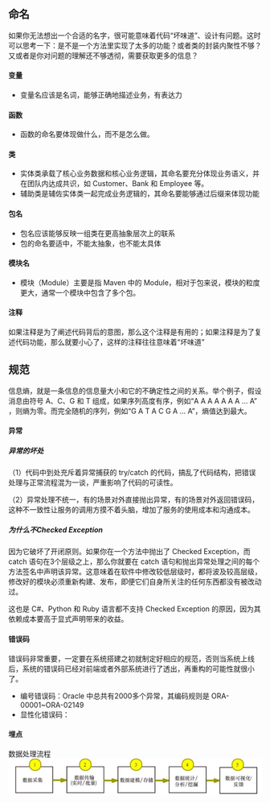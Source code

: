 
## 命名
如果你无法想出一个合适的名字，很可能意味着代码“坏味道”​、设计有问题。这时可以思考一下：是不是一个方法里实现了太多的功能？或者类的封装内聚性不够？又或者是你对问题的理解还不够透彻，需要获取更多的信息？
#### 变量
- 变量名应该是名词，能够正确地描述业务，有表达力
#### 函数
- 函数的命名要体现做什么，而不是怎么做。
#### 类
- 实体类承载了核心业务数据和核心业务逻辑，其命名要充分体现业务语义，并在团队内达成共识，如 Customer、Bank 和 Employee 等。
- 辅助类是辅佐实体类一起完成业务逻辑的，其命名要能够通过后缀来体现功能
#### 包名
- 包名应该能够反映一组类在更高抽象层次上的联系
- 包的命名要适中，不能太抽象，也不能太具体
#### 模块名
- 模块（Module）主要是指 Maven 中的 Module，相对于包来说，模块的粒度更大，通常一个模块中包含了多个包。

#### 注释
如果注释是为了阐述代码背后的意图，那么这个注释是有用的；如果注释是为了复述代码功能，那么就要小心了，这样的注释往往意味着“坏味道”

## 规范

信息熵，就是一条信息的信息量大小和它的不确定性之间的关系。举个例子，假设消息由符号 A、C、G 和 T 组成，如果序列高度有序，例如“A A A A A A A … A”​，则熵为零。而完全随机的序列，例如“G A T A C G A … A”​，熵值达到最大。

#### 异常
##### 异常的坏处

（1）代码中到处充斥着异常捕获的 try/catch 的代码，搞乱了代码结构，把错误处理与正常流程混为一谈，严重影响了代码的可读性。

（2）异常处理不统一，有的场景对外直接抛出异常，有的场景对外返回错误码，这种不一致性让服务的调用方摸不着头脑，增加了服务的使用成本和沟通成本。
##### 为什么不Checked Exception

因为它破坏了开闭原则。如果你在一个方法中抛出了 Checked Exception，而 catch 语句在3个层级之上，那么你就要在 catch 语句和抛出异常处理之间的每个方法签名中声明该异常。这意味着在软件中修改较低层级时，都将波及较高层级，修改好的模块必须重新构建、发布，即便它们自身所关注的任何东西都没有被改动过。

这也是 C#、Python 和 Ruby 语言都不支持 Checked Exception 的原因，因为其依赖成本要高于显式声明带来的收益。

#### 错误码

错误码非常重要，一定要在系统搭建之初就制定好相应的规范，否则当系统上线后，系统的错误码已经对前端或者外部系统进行了透出，再重构的可能性就很小了。

- 编号错误码：Oracle 中总共有2000多个异常，其编码规则是 ORA-00001~ORA-02149
- 显性化错误码：
#### 埋点

数据处理流程![](attachments/Pasted%20image%2020240814112614.png)